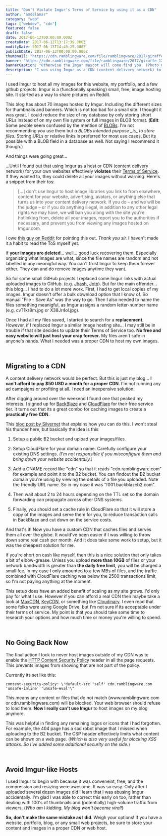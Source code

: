 ```yaml
---
title: "Don't Violate Imgur's Terms of Service by using it as a CDN"
author: "amdelamar"
category: "web"
tags: ["webdev", "cdn"]
featured: false
draft: false
date: 2017-06-12T00:00:00.000Z
createDate: 2017-06-12T13:17:39.000Z
modifyDate: 2017-06-13T14:40:25.000Z
publishDate: 2017-06-12T00:00:00.000Z
thumbnail: "https://cdn.ramblingware.com/file/ramblingware/2017/giraffe-640.jpg"
banner: "https://cdn.ramblingware.com/file/ramblingware/2017/giraffe-1240.jpg"
bannerCaption: "Otherwise the Imgur mascot will come find you. (Photo Credit: GregMontani)"
description: "I was using Imgur as a CDN (content delivery network) to host all my images for my websites. Don't make the same mistake I did!"
---
```


<p>I used Imgur to host all my images for this website, my portfolio, and a few github projects. Imgur is a (functionally speaking) small, free, image hosting site. It started as a way to share pictures on Reddit.</p><p>This blog has about 70 images hosted by Imgur. Including the different sizes for thumbnails and banners. Which is not too bad for a small site. I thought it was great. I could reduce the size of my database by only storing short URLs instead of on my own file system or full images in BLOB format. (<strong>Edit</strong>: Some people seem confused by the mention of <a href=\"https://en.wikipedia.org/wiki/Binary_large_object\">BLOBs</a>. I&#39;m not recommending you use them but <em>a BLOBs intended purpose _is_ to store files.</em> Storing URLs or relative links is preferred for most use cases. But its possible with a BLOB field in a database as well. Not saying I recommend it though.)</p><p>And things were going great...</p><p>...Until I found out that using Imgur as a host or CDN (content delivery network) for your own websites effectively <strong>violates</strong> their <a href=\"https://imgur.com/tos\">Terms of Service</a>. If they wanted to, they could delete all your images without warning. Here&#39;s a snippet from their tos:</p><blockquote><p>[...] don&#39;t use Imgur to host image libraries you link to from elsewhere, content for your website, advertising, avatars, or anything else that turns us into your content delivery network. If you do &ndash; and we will be the judge &ndash; or if you do anything illegal, in addition to any other legal rights we may have, we will ban you along with the site you&#39;re hotlinking from, delete all your images, report you to the authorities if necessary, and prevent you from viewing any images hosted on Imgur.com.</p></blockquote><p>I owe <a href=\"https://www.reddit.com/r/webdev/comments/2qhf7z/is_there_any_reason_not_to_use_imgur_as_a_host/\">this guy on Reddit</a> for pointing this out. <em>Thank you sir. </em>I haven&#39;t made it a habit to read the ToS myself yet.</p><p>If <strong>your images are deleted</strong>... well... good luck recovering them. Especially organizing what images are what, since the file names are random and not labelled in any meanigful way. You can&#39;t trust Imgur to keep them forever either. They can and do remove images anytime they want.</p><p>So for some small GitHub projects I replaced some Imgur links with actual uploaded images to GitHub. (e.g. <a href=\"https://amdelamar.com/jhash/\">Jhash</a>, <a href=\"https://amdelamar.com/jotp/\">Jotp</a>). But for the main offender... this blog... I had to do a lot more work. First, I had to get local copies of my images. Imgur doesn&#39;t offer a bulk download option that I know of. So manual &quot;File - Save As&quot; was the way to go. Then I also needed to name the files something meanigful, as Imgur assigns a random letter-number name (e.g. cvT1kr8m.jpg or X38Jr4ol.jpg).</p><p>Once I had all my files saved, I started to search for a <strong>replacement</strong>. However, if I replaced Imgur a similar image hosting site... I may still be in trouble if that site decides to update their Terms of Service too. <strong>No free and easy website will just host your crap forever.</strong> My files aren&#39;t safe in anyone&#39;s hands. What I needed was a proper CDN to host my own images.</p><p>&nbsp;</p><h2>Migrating to a CDN</h2><p>A content delivery network would be perfect. But this is just my blog... <strong>I can&#39;t afford to pay $50 USD a month for a proper CDN</strong>. I&#39;m not running any ad campaigns or profiting at all. I need an inexpensive solution.</p><p>After digging around over the weekend I found one that peaked my interests. I signed up for <a href=\"https://secure.backblaze.com/b2_buckets.htm\">BackBlaze</a> and <a href=\"https://www.cloudflare.com/\">CloudFlare</a> for their free service tier. It turns out that its a great combo for caching images to create a <strong>practically free CDN</strong>.</p><p>This <a href=\"https://silversuit.net/blog/2016/04/how-to-set-up-a-practically-free-cdn/\">blog post by Silvernet</a> that explains how you can do this. I won&#39;t steal his thunder here, but basically the idea is this:</p><ol><li><p>Setup a public B2 bucket and upload your images/files.</p></li><li><p>Setup CloudFlare for your domain name. Carefully configure your existing DNS settings.<em> (I&#39;m not responsible if you misconfigure them and bring down your website accidentally.)</em></p></li><li><p>Add a CNAME record like &quot;cdn&quot; so that it reads &quot;cdn.ramblingware.com&quot; for example and point it to the B2 bucket. You can findout the B2 bucket domain you&#39;re using by viewing the details of a file you uploaded. Note the friendly URL name. So in my case it was &quot;f001.backblazeb2.com&quot;.</p></li><li><p>Then wait about 2 to 24 hours depending on the TTL set so the domain forwarding can propagate across other DNS systems.</p></li><li><p>Finally, you should set a cache rule in CloudFlare so that it will store a copy of the images and serve them for you, to reduce transaction calls in BackBlaze and cut down on the service costs.</p></li></ol><p>And that&#39;s it! Now you have a custom CDN that caches files and serves them all over the globe. It would&#39;ve been easier if I was willing to throw down some real cash per month. And it does take some work to setup, but it was the cheapest solution for me.</p><p>If you&#39;re short on cash like myself, then this is a nice solution that only takes a bit of elbow-grease. Unless you upload <strong>more than 10GB</strong> of files or your network bandwidth is greater than <strong>the daily free limit</strong>, you will be charged a small fee. In my case I only amounted to a few MBs of files, and the traffic combined with CloudFlare caching was below the 2500 transactions limit, so I&#39;m not paying anything at the moment.</p><p>This setup does have an added benefit of scaling as my site grows. I&#39;d only pay for what I use. However if you can afford a real CDN then maybe take a look at <a href=\"https://www.maxcdn.com/\">MaxCDN</a>, <a href=\"https://www.keycdn.com/\">KeyCDN</a>, or something like <a href=\"http://cloudinary.com/\">Cloudinary</a>. I even read that some folks were using Google Drive, but I&#39;m not sure if its acceptable under their terms of service. My point is that you should take some time to research your options and how much time or money you&#39;re willing to spend.</p><p>&nbsp;</p><h2>No Going Back Now</h2><p>The final action I took to never host images outside of my CDN was to enable the <a href=\"https://content-security-policy.com/\">HTTP Content Security Policy</a> header in all the page requests. This prevents images from showing that are not part of the policy.</p><p>Currently its set like this:</p><pre><code class=\"language-http\">content-security-policy: \"default-src 'self' cdn.ramblingware.com 'unsafe-inline' 'unsafe-eval'\"</code></pre><p>This means any content or files that do not match (www.ramblingware.com or cdn.ramblingware.com) will be blocked. Your web browser should refuse to load them. <strong>Now I really can&#39;t use Imgur</strong> to host images on my blog anymore.</p><p>This was helpful in finding any remaining logos or icons that I had forgotten. For example, the 404 page has a sad robot image that I missed when uploading to the B2 bucket. The CSP header effectively limits what content can be shown on a web page. (<em>Which is also very useful for blocking XSS attacks. So I&#39;ve added some additional security on the side.</em>)</p><p>&nbsp;</p><h2>Avoid Imgur-like Hosts</h2><p>I used Imgur to begin with because it was conveneint, free, and the compression and resizing were awesome. It was so easy. Only after I uploaded several dozen images did I learn that I was abusing Imgur accidentally. I&#39;m glad I was able to correct this early on too, rather than dealing with 100&#39;s of thumbnails and (potentially) high-volume traffic from viewers. (<em>Who am I kidding. My blog won&#39;t become viral!</em>)</p><p><strong>So, don&#39;t make the same mistake as I did. </strong>Weigh your options! If you have a website, portfolio, blog, or any small web projects, be sure to store your content and images in a proper CDN or web host.</p>
